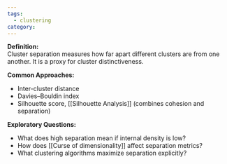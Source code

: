 ```yaml
---
tags:
  - clustering
category:
---
```

**Definition:**  
Cluster separation measures how far apart different clusters are from one another. It is a proxy for cluster distinctiveness.

**Common Approaches:**
- Inter-cluster distance
- Davies–Bouldin index
- Silhouette score, [[Silhouette Analysis]] (combines cohesion and separation)
    
**Exploratory Questions:**
- What does high separation mean if internal density is low?
- How does [[Curse of dimensionality]] affect separation metrics?
- What clustering algorithms maximize separation explicitly?
